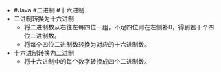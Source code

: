 - #Java #二进制 #十六进制
- 二进制转换为十六进制
	- 将二进制数从右往左每四位一组，不足四位则在左侧补0，得到若干个四位二进制数。
	- 将每个四位二进制数转换为对应的十六进制数。
- 十六进制转换为二进制
	- 将十六进制中的每个数字转换成四个二进制数。